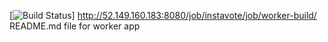 [![Build Status](http://52.149.160.183:8080/buildStatus/icon?job=instavote%2Fworker-build)]
http://52.149.160.183:8080/job/instavote/job/worker-build/
README.md file for worker app
